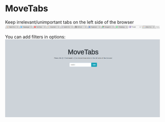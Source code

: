 # MoveTabs

Keep irrelevant/unimportant tabs on the left side of the browser
![preview](https://raw.githubusercontent.com/tom2zip/movetabs/master/images/preview.gif)

You can add filters in options:
![options](https://raw.githubusercontent.com/tom2zip/movetabs/master/images/preview2.gif)